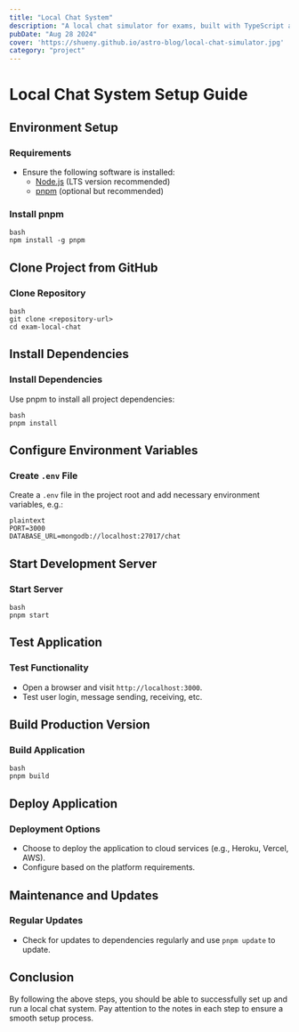 ```yaml
---
title: "Local Chat System"
description: "A local chat simulator for exams, built with TypeScript and React. Features include user login, real-time messaging, and persistent usernames across browser tabs. Follow the setup guide to clone, configure, and deploy the application."
pubDate: "Aug 28 2024"
cover: 'https://shueny.github.io/astro-blog/local-chat-simulator.jpg'
category: "project"
---
```


# Local Chat System Setup Guide

## Environment Setup

### Requirements
- Ensure the following software is installed:
  - [Node.js](https://nodejs.org/) (LTS version recommended)
  - [pnpm](https://pnpm.js.org/) (optional but recommended)

### Install pnpm
```
bash
npm install -g pnpm
```

## Clone Project from GitHub

### Clone Repository
```
bash
git clone <repository-url>
cd exam-local-chat
```

## Install Dependencies

### Install Dependencies
Use pnpm to install all project dependencies:
```
bash
pnpm install
```

## Configure Environment Variables

### Create `.env` File
Create a `.env` file in the project root and add necessary environment variables, e.g.:
```
plaintext
PORT=3000
DATABASE_URL=mongodb://localhost:27017/chat
```

## Start Development Server

### Start Server
```
bash
pnpm start
```

## Test Application

### Test Functionality
- Open a browser and visit `http://localhost:3000`.
- Test user login, message sending, receiving, etc.

## Build Production Version

### Build Application
```
bash
pnpm build
```

## Deploy Application

### Deployment Options
- Choose to deploy the application to cloud services (e.g., Heroku, Vercel, AWS).
- Configure based on the platform requirements.

## Maintenance and Updates

### Regular Updates
- Check for updates to dependencies regularly and use `pnpm update` to update.

## Conclusion

By following the above steps, you should be able to successfully set up and run a local chat system. Pay attention to the notes in each step to ensure a smooth setup process.